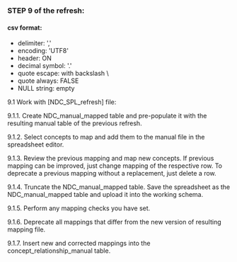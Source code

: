 ### STEP 9 of the refresh:

#### csv format:
- delimiter: ','
- encoding: 'UTF8'
- header: ON
- decimal symbol: '.'
- quote escape: with backslash \
- quote always: FALSE
- NULL string: empty

9.1 Work with [NDC_SPL_refresh] file:

9.1.1. Create NDC_manual_mapped table and pre-populate it with the resulting manual table of the previous refresh.

9.1.2. Select concepts to map and add them to the manual file in the spreadsheet editor.

9.1.3. Review the previous mapping and map new concepts. If previous mapping can be improved, just change mapping of the respective row. To deprecate a previous mapping without a replacement, just delete a row.

9.1.4. Truncate the NDC_manual_mapped table. Save the spreadsheet as the NDC_manual_mapped table and upload it into the working schema.

9.1.5. Perform any mapping checks you have set.

9.1.6. Deprecate all mappings that differ from the new version of resulting mapping file.

9.1.7. Insert new and corrected mappings into the concept_relationship_manual table.